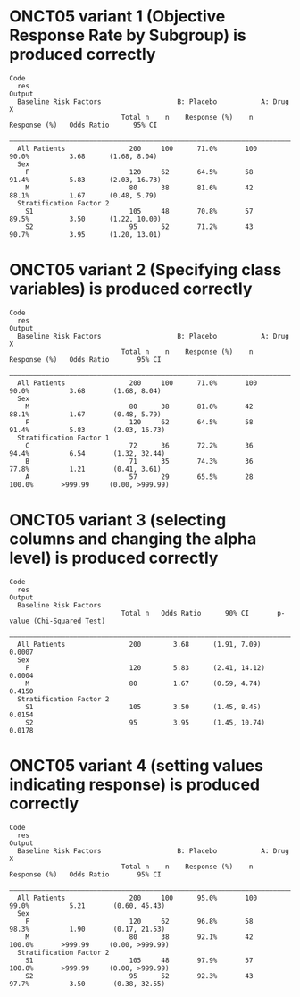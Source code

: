 # ONCT05 variant 1 (Objective Response Rate by Subgroup) is produced correctly

    Code
      res
    Output
      Baseline Risk Factors                   B: Placebo           A: Drug X                                  
                                Total n    n    Response (%)    n    Response (%)   Odds Ratio      95% CI    
      ————————————————————————————————————————————————————————————————————————————————————————————————————————
      All Patients                200     100      71.0%       100      90.0%          3.68      (1.68, 8.04) 
      Sex                                                                                                     
        F                         120     62       64.5%       58       91.4%          5.83      (2.03, 16.73)
        M                         80      38       81.6%       42       88.1%          1.67      (0.48, 5.79) 
      Stratification Factor 2                                                                                 
        S1                        105     48       70.8%       57       89.5%          3.50      (1.22, 10.00)
        S2                        95      52       71.2%       43       90.7%          3.95      (1.20, 13.01)

# ONCT05 variant 2 (Specifying class variables) is produced correctly

    Code
      res
    Output
      Baseline Risk Factors                   B: Placebo           A: Drug X                                    
                                Total n    n    Response (%)    n    Response (%)   Odds Ratio       95% CI     
      ——————————————————————————————————————————————————————————————————————————————————————————————————————————
      All Patients                200     100      71.0%       100      90.0%          3.68       (1.68, 8.04)  
      Sex                                                                                                       
        M                         80      38       81.6%       42       88.1%          1.67       (0.48, 5.79)  
        F                         120     62       64.5%       58       91.4%          5.83       (2.03, 16.73) 
      Stratification Factor 1                                                                                   
        C                         72      36       72.2%       36       94.4%          6.54       (1.32, 32.44) 
        B                         71      35       74.3%       36       77.8%          1.21       (0.41, 3.61)  
        A                         57      29       65.5%       28       100.0%       >999.99     (0.00, >999.99)

# ONCT05 variant 3 (selecting columns and changing the alpha level) is produced correctly

    Code
      res
    Output
      Baseline Risk Factors                                                                      
                                Total n   Odds Ratio      90% CI       p-value (Chi-Squared Test)
      ———————————————————————————————————————————————————————————————————————————————————————————
      All Patients                200        3.68      (1.91, 7.09)              0.0007          
      Sex                                                                                        
        F                         120        5.83      (2.41, 14.12)             0.0004          
        M                         80         1.67      (0.59, 4.74)              0.4150          
      Stratification Factor 2                                                                    
        S1                        105        3.50      (1.45, 8.45)              0.0154          
        S2                        95         3.95      (1.45, 10.74)             0.0178          

# ONCT05 variant 4 (setting values indicating response) is produced correctly

    Code
      res
    Output
      Baseline Risk Factors                   B: Placebo           A: Drug X                                    
                                Total n    n    Response (%)    n    Response (%)   Odds Ratio       95% CI     
      ——————————————————————————————————————————————————————————————————————————————————————————————————————————
      All Patients                200     100      95.0%       100      99.0%          5.21       (0.60, 45.43) 
      Sex                                                                                                       
        F                         120     62       96.8%       58       98.3%          1.90       (0.17, 21.53) 
        M                         80      38       92.1%       42       100.0%       >999.99     (0.00, >999.99)
      Stratification Factor 2                                                                                   
        S1                        105     48       97.9%       57       100.0%       >999.99     (0.00, >999.99)
        S2                        95      52       92.3%       43       97.7%          3.50       (0.38, 32.55) 

